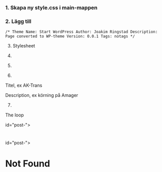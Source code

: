 ### 1. Skapa ny style.css i main-mappen
### 2. Lägg till
`/*
Theme Name: Start WordPress
Author: Joakim Ringstad
Description: Page converted to WP-theme
Version: 0.0.1
Tags: notags
*/`

3. Stylesheet
<link href="<?php echo get_bloginfo('template_directory'); ?>/assets/css/main.css" rel="stylesheet">

4. 
<?php wp_head();?>
</head>

5.
</footer>
<?php wp_footer(); ?> 
</body>

6.
Titel, ex AK-Trans
<?php echo get_bloginfo( 'name' ); ?>

Description, ex körning på Amager
<?php echo get_bloginfo( 'description' ); ?>

7.
The loop
  <?php if (have_posts()) : while (have_posts()) : the_post(); ?>
  <div <?php post_class(); ?> id="post-<?php the_ID(); ?>">
    <h1><a href="<?php the_permalink(); ?>"><?php the_title(); ?></a></h1>
    <?php the_content(); ?>
  </div>
  <?php endwhile; ?>
  <div class="navigation">
    <div class="next-posts"><?php next_posts_link(); ?></div>
    <div class="prev-posts"><?php previous_posts_link(); ?></div>
  </div>
  <?php else : ?>
  <div <?php post_class(); ?> id="post-<?php the_ID(); ?>">
    <h1>Not Found</h1>
  </div>
  <?php endif; ?>
